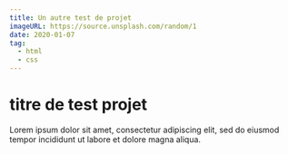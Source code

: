 ```yaml
---
title: Un autre test de projet
imageURL: https://source.unsplash.com/random/1
date: 2020-01-07
tag:
  - html
  - css
---
```

titre de test projet
===

Lorem ipsum dolor sit amet, consectetur adipiscing elit, 
sed do eiusmod tempor incididunt ut labore et dolore magna aliqua.